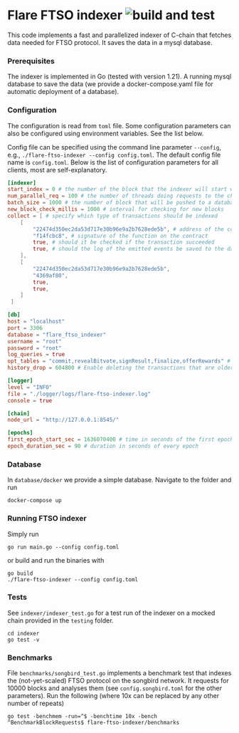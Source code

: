 # Flare FTSO indexer ![build and test](https://github.com/flare-foundation/flare-ftso-indexer/actions/workflows/build_and_test.yml/badge.svg)

This code implements a fast and parallelized indexer of C-chain that fetches data needed for
FTSO protocol. It saves the data in a mysql database.

### Prerequisites

The indexer is implemented in Go (tested with version 1.21). A running mysql database to save the data (we provide a
docker-compose.yaml file for automatic deployment of a database).

### Configuration

The configuration is read from `toml` file. Some configuration
parameters can also be configured using environment variables. See the list below.

Config file can be specified using the command line parameter `--config`, e.g., `./flare-ftso-indexer --config config.toml`.
The default config file name is `config.toml`.
Below is the list of configuration parameters for all clients, most are self-explanatory.

```toml
[indexer]
start_index = 0 # the number of the block that the indexer will start with
num_parallel_req = 100 # the number of threads doing requests to the chain in parallel
batch_size = 1000 # the number of block that will be pushed to a database in a batch (should be divisible by num_parallel_req)
new_block_check_millis = 1000 # interval for checking for new blocks
collect = [ # specify which type of transactions should be indexed
    [
        "22474d350ec2da53d717e30b96e9a2b7628ede5b", # address of the contract
        "f14fcbc8", # signature of the function on the contract
        true, # should it be checked if the transaction succeeded
        true, # should the log of the emitted events be saved to the database
    ],
    [
        "22474d350ec2da53d717e30b96e9a2b7628ede5b",
        "4369af80",
        true,
        true,
    ]
 ]

[db]
host = "localhost"
port = 3306
database = "flare_ftso_indexer"
username = "root"
password = "root"
log_queries = true
opt_tables = "commit,revealBitvote,signResult,finalize,offerRewards" # which type of transactions should have their data extracted and saved into a separate DB table
history_drop = 604800 # Enable deleting the transactions that are older (timestamp of the block) than history_drop (in seconds)

[logger]
level = "INFO"
file = "./logger/logs/flare-ftso-indexer.log"
console = true

[chain]
node_url = "http://127.0.0.1:8545/"

[epochs]
first_epoch_start_sec = 1636070400 # time in seconds of the first epoch
epoch_duration_sec = 90 # duration in seconds of every epoch
```

### Database

In `database/docker` we provide a simple database. Navigate to the folder and run

```
docker-compose up
```

### Running FTSO indexer

Simply run

```
go run main.go --config config.toml
```

or build and run the binaries with

```
go build
./flare-ftso-indexer --config config.toml
```

### Tests

See `indexer/indexer_test.go` for a test run of the indexer on a mocked chain provided in the `testing` folder.

```
cd indexer
go test -v
```

### Benchmarks

File `benchmarks/songbird_test.go` implements a benchmark test that indexes the (not-yet-scaled) FTSO
protocol on the songbird network. It requests for 10000 blocks and analyses them (see `config.songbird.toml`
for the other parameters).
Run the following (where 10x can be replaced by any other number of repeats)

```
go test -benchmem -run=^$ -benchtime 10x -bench ^BenchmarkBlockRequests$ flare-ftso-indexer/benchmarks
```
